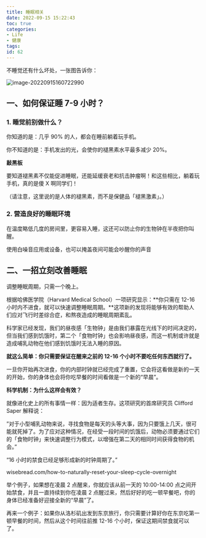 ```yaml
---
title: 睡眠相关
date: 2022-09-15 15:22:43
toc: true
categories:
- Life
- 健康
tags:
id: 62
---
```


不睡觉还有什么坏处，一张图告诉你：

![image-20220915160722990](https://img.arctee.cn/one/202209151607179.png)

<!--more-->

## 一、如何保证睡 7-9 小时？

### 1. 睡觉前别做什么？

你知道的是：几乎 90% 的人，都会在睡前躺着玩手机。

你不知道的是：手机发出的光，会使你的褪黑素水平最多减少 20%。

**敲黑板**

要知道褪黑素不仅能促进睡眠，还能延缓衰老和抗击肿瘤啊！和这些相比，躺着玩手机，真的是傻 X 啊同学们！

（请注意，这里说的是人体的褪黑素，而不是保健品「褪黑激素」。）

### 2. 营造良好的睡眠环境

在温度略低几度的房间里，更容易入睡，这还可以防止你的生物钟在半夜把你叫醒。

使用白噪音应用或设备，也可以掩盖夜间可能会吵醒你的声音

## 二、一招立刻改善睡眠

调整睡眠周期，只需一个晚上。

根据哈佛医学院（Harvard Medical School）一项研究显示：**你只需在 12-16 小时内不进食，就可以快速调整睡眠周期。**这项新的发现将能够有效的帮助人们应对飞行时差综合症，和熬夜造成的睡眠周期紊乱。

科学家已经发现，我们的昼夜感「生物钟」是由我们暴露在光线下的时间决定的，但当我们感到饥饿时，第二个「食物时钟」也会影响昼夜感，而这一机制或许就是造成哺乳动物在他们感到饥饿时无法入睡的原因。

**就这么简单：你只需要保证在醒来之前的 12-16 个小时不要吃任何东西就行了。**

一旦你开始再次进食，你的内部时钟就已经完成了重置，它会将这看做是新的一天的开始，你的身体也会将你吃早餐的时间看做是一个新的“早晨”。

**科学机制：为什么这样会有效？**

就像进化史上的所有事情一样：因为适者生存。这项研究的首席研究员 Clifford Saper 解释说：

”对于小型哺乳动物来说，寻找食物是每天的头等大事，因为只要饿上几天，很可能就死掉了。为了应对这种情况，在经受一段时间的饥饿后，动物必须要通过它们的「食物时钟」来快速调整行为模式，以增强在第二天的相同时间获得食物的机会。”

“16 小时的禁食已经足够形成新的时钟周期了。”

wisebread.com/how-to-naturally-reset-your-sleep-cycle-overnight

举个例子，如果想在凌晨 2 点醒来，你就应该从前一天的 10:00-14:00 点之间开始禁食，并且一直持续到你在凌晨 2 点醒过来，然后好好的吃一顿早餐吧，你的身体已经准备好迎接全新的“早晨”了。

再来一个例子：如果你从洛杉矶出发到东京旅行，你只需要计算好你在东京吃第一顿早餐的时间，然后从这个时间往前推 12-16 个小时，保证这期间禁食就可以了。